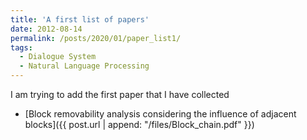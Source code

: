 ```yaml
---
title: 'A first list of papers'
date: 2012-08-14
permalink: /posts/2020/01/paper_list1/
tags:
  - Dialogue System
  - Natural Language Processing
---
```


I am trying to add the first paper that I have collected

- [Block removability analysis considering the influence of adjacent blocks]({{ post.url | append: "/files/Block_chain.pdf" }})